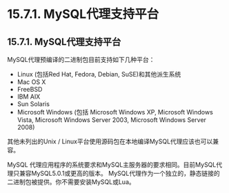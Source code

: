 # 15.7.1. MySQL代理支持平台

## 15.7.1. MySQL代理支持平台
MySQL代理预编译的二进制包目前支持如下几种平台：

* Linux (包括Red Hat, Fedora, Debian, SuSE)和其他派生系统
* Mac OS X 
* FreeBSD
* IBM AIX 
* Sun Solaris 
* Microsoft Windows (包括 Microsoft Windows XP, Microsoft Windows Vista, Microsoft Windows Server 2003, Microsoft Windows Server 2008) 


其他未列出的Unix / Linux平台使用源码包在本地编译MySQL代理应该也可以兼容。

MySQL 代理应用程序的系统要求和MySQL主服务器的要求相同。目前MySQL代理只兼容MySQL5.0.1或更高的版本。 MySQL代理作为一个独立的，静态链接的二进制包被提供。你不需要安装MySQL或Lua。